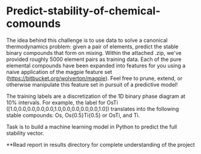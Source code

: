 # Predict-stability-of-chemical-comounds

The idea behind this challenge is to use data to solve a canonical thermodynamics problem: given a pair of elements, predict the stable binary compounds that form on mixing. Within the attached .zip, we've provided roughly 5000 element pairs as training data. Each of the pure elemental compounds have been expanded into features for you using a naive application of the magpie feature set (https://bitbucket.org/wolverton/magpie). Feel free to prune, extend, or otherwise manipulate this feature set in pursuit of a predictive model!

The training labels are a discretization of the 1D binary phase diagram at 10% intervals. For example, the label for OsTi ([1.0,0.0,0.0,0.0,0.0,1.0,0.0,0.0,0.0,0.0,1.0]) translates into the following stable compounds:  Os, Os{0.5}Ti{0.5} or OsTi, and Ti. 

Task is to build a machine learning model in Python to predict the full stability vector.  


**Read report in results directory for complete understanding of the project
